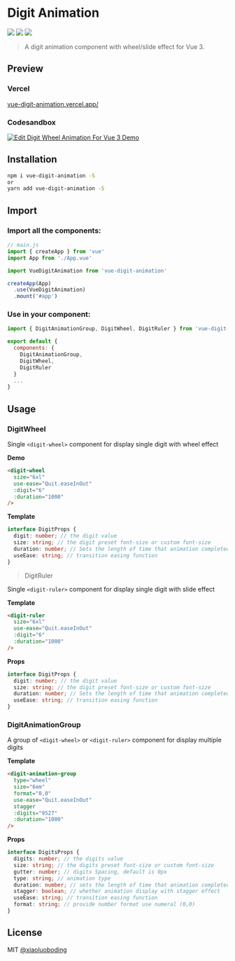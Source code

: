 # Digit Animation

<p align="left">
  <a href="https://www.npmjs.com/package/vue-digit-animation" target="_blank"><img src="https://img.shields.io/npm/v/vue-digit-animation.svg"></a>
  <a href="https://github.com/xiaoluoboding/vue-digit-animation"><img src="https://img.shields.io/github/stars/xiaoluoboding/vue-digit-animation.svg"></a>
  <a href="https://github.com/xiaoluoboding/vue-digit-animation"><img src="https://img.shields.io/github/license/xiaoluoboding/vue-digit-animation.svg"></a>
</p>

> A digit animation component with wheel/slide effect for Vue 3.

## Preview

### Vercel

[vue-digit-animation.vercel.app/](vue-digit-animation.vercel.app/)

### Codesandbox

[![Edit Digit Wheel Animation For Vue 3 Demo](https://codesandbox.io/static/img/play-codesandbox.svg)](https://codesandbox.io/s/digit-wheel-animation-for-vue-3-demo-df5k2?fontsize=14&hidenavigation=1&theme=dark)

## Installation

```bash
npm i vue-digit-animation -S
or
yarn add vue-digit-animation -S
```

## Import

### Import all the components:

```js
// main.js
import { createApp } from 'vue'
import App from './App.vue'

import VueDigitAnimation from 'vue-digit-animation'

createApp(App)
  .use(VueDigitAnimation)
  .mount('#app')
```

### Use in your component:

```js
import { DigitAnimationGroup, DigitWheel, DigitRuler } from 'vue-digit-animation'

export default {
  components: {
    DigitAnimationGroup,
    DigitWheel,
    DigitRuler
  }
  ...
}
```

## Usage

### DigitWheel

Single `<digit-wheel>` component for display single digit with wheel effect

**Demo**

```html
<digit-wheel
  size="6xl"
  use-ease="Quit.easeInOut"
  :digit="6"
  :duration="1000"
/>
```

**Template**

```typescript
interface DigitProps {
  digit: number; // the digit value
  size: string; // the digit preset font-size or custom font-size
  duration: number; // Sets the length of time that animation completed, Unit is milliseconds(1000)
  useEase: string; // transition easing function
}
```

> DigitRuler

Single `<digit-ruler>` component for display single digit with slide effect

**Template**

```html
<digit-ruler
  size="6xl"
  use-ease="Quit.easeInOut"
  :digit="6"
  :duration="1000"
/>
```

**Props**

```typescript
interface DigitProps {
  digit: number; // the digit value
  size: string; // the digit preset font-size or custom font-size
  duration: number; // Sets the length of time that animation completed, Unit is milliseconds(1000)
  useEase: string; // transition easing function
}
```

### DigitAnimationGroup

A group of `<digit-wheel>` or `<digit-ruler>` component for display multiple digits

**Template**

```html
<digit-animation-group
  type="wheel"
  size="6em"
  format="0,0"
  use-ease="Quit.easeInOut"
  stagger
  :digits="9527"
  :duration="1000"
/>
```

**Props**

```typescript
interface DigitsProps {
  digits: number; // the digits value
  size: string; // the digits preset font-size or custom font-size
  gutter: number; // digits Spacing, default is 0px
  type: string; // animation type
  duration: number; // sets the length of time that animation completed, Unit is milliseconds(1000)
  stagger: boolean; // whether animation display with stagger effect
  useEase: string; // transition easing function
  format: string; // provide number format use numeral (0,0)
}
```

## License

MIT [@xiaoluoboding](https://github.com/xiaoluoboding)
